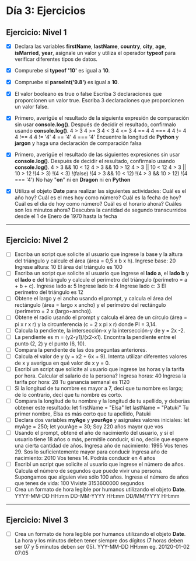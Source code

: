 # **Día 3: Ejercicios**

## **Ejercicio: Nivel 1**

- [x] Declara las variables **firstName**, **lastName**, **country**, **city**, **age**, **isMarried**, **year**, asignale un valor y utiliza el operador **typeof** para verificar diferentes tipos de datos.
- [x] Compurebe si **typeof** **'10'** es igual a **10**.
- [x] Compruebe si **parseInt('9.8')** es igual a **10**.
- [x] El valor booleano es true o false
      Escriba 3 declaraciones que proporcionen un valor true.
      Escriba 3 declaraciones que proporcionen un valor false.

- [x] Primero, averigüe el resultado de la siguiente expresión de comparación sin usar **console.log()**. Después de decidir el resultado, confirmalo usando **console.log()**.
      4 > 3
      4 >= 3
      4 < 3
      4 <= 3
      4 == 4
      4 === 4
      4 != 4
      4 !== 4
      4 != '4'
      4 == '4'
      4 === '4'
      Encuentre la longitud de **Python** y **jargon** y haga una declaración de comparación falsa

- [x] Primero, averigüe el resultado de las siguientes expresiones sin usar **console.log()**. Después de decidir el resultado, confirmalo usando **console.log()**.
      4 > 3 && 10 < 12
      4 > 3 && 10 > 12
      4 > 3 || 10 < 12
      4 > 3 || 10 > 12
      !(4 > 3)
      !(4 < 3)
      !(false)
      !(4 > 3 && 10 < 12)
      !(4 > 3 && 10 > 12)
      !(4 === '4')
      No hay "**on**" ni en **Dragon** ni en **Python**

- [x] Utiliza el objeto **Date** para realizar las siguientes actividades:
      Cuál es el año hoy?
      Cuál es el mes hoy como número?
      Cuál es la fecha de hoy?
      Cuál es el día de hoy como número?
      Cuál es el horario ahora?
      Cuáles son los minutos ahora?
      Descubra la cantidad de segundo transcurridos desde el 1 de Enero de 1970 hasta la fecha

---

## **Ejercicio: Nivel 2**

- [ ] Escriba un script que solicite al usuario que ingrese la base y la altura del triángulo y calcule el área (área = 0,5 x b x h).
      Ingrese base: 20
      Ingrese altura: 10
      El área del triángulo es 100
- [ ] Escriba un script que solicite al usuario que ingrese el **lado a**, el **lado b** y el **lado c** del triángulo y calcule el perímetro del triángulo (perímetro = a + b + c).
      Ingrese lado a: 5
      Ingrese lado b: 4
      Ingrese lado c: 3
      El perímetro del triángulo es 12
- [ ] Obtene el largo y el ancho usando el prompt, y calcula el área del rectángulo (área = largo x ancho) y el perímetro del rectángulo (perímetro = 2 x (largo+ancho)).
- [ ] Obtene el radio usando el prompt y calcula el área de un círculo (área = pi x r x r) y la circunferencia (c = 2 x pi x r) donde PI = 3,14.
- [ ] Calcula la pendiente, la intersección-x y la intersección-y de y = 2x -2.
- [ ] La pendiente es m = (y2-y1)/(x2-x1). Encontra la pendiente entre el punto (2, 2) y el punto (6, 10).
- [ ] Compara la pendiente de las dos preguntas anteriores.
- [ ] Calcula el valor de y (y = x2 + 6x + 9). Intenta utilizar diferentes valores de x y averigua en qué valor de x y = 0.
- [ ] Escribí un script que solicite al usuario que ingrese las horas y la tarifa por hora. Calcular el salario de la persona?
      Ingresa horas: 40
      Ingresa la tarifa por hora: 28
      Tu ganancia semanal es 1120
- [ ] Si la longitud de tu nombre es mayor a 7, decí que tu nombre es largo; de lo contrario, decí que tu nombre es corto.
- [ ] Compara la longitud de tu nombre y la longitud de tu apellido, y deberías obtener este resultado:
      let firstName = "Elsa"
      let lastName = "Patuki"
      Tu primer nombre, Elsa es más corto que tu apellido, Patuki
- [ ] Declara dos variables **myAge** y **yourAge** y asignales valores iniciales:
      let myAge = 250;
      let yourAge = 30;
      Soy 220 años mayor que vos
- [ ] Usando el prompt, obtené el año de nacimiento del usuario, y si el usuario tiene 18 años o más, permitile conducir, si no, decile que espere una cierta cantidad de años.
      Ingresa año de nacimiento: 1995
      Vos tenes 29. Sos lo suficientemente mayor para conducir
      Ingresa año de nacimiento: 2010
      Vos tenes 14. Podrás conducir en 4 años
- [ ] Escribí un script que solicite al usuario que ingrese el número de años. Calcula el número de segundos que puede vivir una persona. Supongamos que alguien vive sólo 100 años.
      Ingresa el número de años que tenes de vida: 100
      Viviste 3153600000 segundos
- [ ] Crea un formato de hora legible por humanos utilizando el objeto **Date**.
      YYYY-MM-DD HH:mm
      DD-MM-YYYY HH:mm
      DD/MM/YYYY HH:mm

---

## **Ejercicio: Nivel 3**

- [ ] Crea un formato de hora legible por humanos utilizando el objeto **Date**. La hora y los minutos deben tener siempre dos dígitos (7 horas deben ser 07 y 5 minutos deben ser 05).
      YYY-MM-DD HH:mm eg. 20120-01-02 07:05
